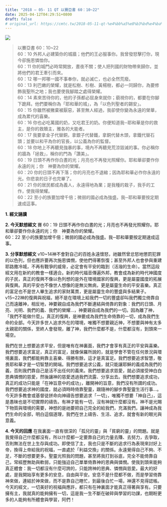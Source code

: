 ```yaml
---
title: "2018 – 05- 11 QT 以賽亞書 60：10~22"
date: 2025-04-12T04:29:51+0800
draft: false
# original_url: https://cmtc.tw/2018-05-11-qt-%e4%bb%a5%e8%b3%bd%e4%ba%9e%e6%9b%b8-60%ef%bc%9a1022
---
```


![](/images/qt.jpg)
> 以賽亞書 60：10\~22  
> 60：10 外邦人必建築你的城牆；他們的王必服事你。我曾發怒擊打你，現今卻施恩憐恤你。  
> 60：11 你的城門必時常開放，晝夜不關；使人把列國的財物帶來歸你，並將他們的君王牽引而來。  
> 60：12 哪一邦哪一國不事奉你，就必滅亡，也必全然荒廢。  
> 60：13 利巴嫩的榮耀，就是松樹、杉樹、黃楊樹，都必一同歸你，為要修飾我聖所之地；我也要使我腳踏之處得榮耀。  
> 60：14 素來苦待你的，他的子孫都必屈身來就你；藐視你的，都要在你腳下跪拜。他們要稱你為「耶和華的城」，為「以色列聖者的錫安」。  
> 60：15 你雖然被撇棄被厭惡，甚至無人經過，我卻使你變為永遠的榮華，成為累代的喜樂。  
> 60：16 你也必吃萬國的奶，又吃君王的奶。你便知道我─耶和華是你的救主，是你的救贖主，雅各的大能者。  
> 60：17 我要拿金子代替銅，拿銀子代替鐵，拿銅代替木頭，拿鐵代替石頭；並要以和平為你的官長，以公義為你的監督。  
> 60：18 你地上不再聽見強暴的事，境內不再聽見荒涼毀滅的事。你必稱你的牆為「拯救」，稱你的門為「讚美」。  
> 60：19 日頭不再作你白晝的光；月亮也不再發光照耀你。耶和華卻要作你永遠的光；你　神要為你的榮耀。  
> 60：20 你的日頭不再下落；你的月亮也不退縮；因為耶和華必作你永遠的光。你悲哀的日子也完畢了。  
> 60：21 你的居民都成為義人，永遠得地為業；是我種的栽子，我手的工作，使我得榮耀。  
> 60：22 至小的族要加增千倍；微弱的國必成為強盛。我─耶和華要按定期速成這事。

**1. 經文誦讀**

**2.  今天默想經文**
賽 60：19 日頭不再作你白晝的光；月亮也不再發光照耀你。耶和華卻要作你永遠的光；你　神要為你的榮耀。  
60：22 至小的族要加增千倍；微弱的國必成為強盛。我─耶和華要按定期速成這事。

**3. 分享默想經文**
v10\~14神不會對自己的百姓永遠懷怒，祂雖然曾忿怒地懲罰犯罪的以色列，但也應許要再次施恩憐憫，使他們得著恢復；甚至外邦人也會參與重建耶路撒冷城，不再有戰爭的威脅，必定會有平安的臨到（活潑的生命）。當然這段經文用在新約的教會一樣適合。新約時代福音傳遍外邦，教會成為新約時代神國度的子民，真正的復興不像以色列想的是外在環境國家的復興，更是屬靈國度的拓展與復興。真的平安也不像世人想像的是無災無病，更是屬靈生命的平安喜樂。真正的富足也不是世人畢生追求的家財萬貫，更是屬靈生命的豐盛與多結果子。v15\~22神的復興與祝福，絕不是在環境上給我們一切的豐盛卻叫我們獨立倚靠自己而遠離神，相反地，神要親自成為我們不斷連結與倚靠的對象：我們的日頭、月亮、光明、我們的義、我們的榮耀…，神要親自成為我們的一切。因為離了神，「我們不能做什麼」。真正的復興，是神要成為我們生命倚靠的一切，成為我們生命的全部。今天許多世人追求外在的環境，唯獨不想要親近神，不想要與神有太多太親密的關係，至終人會發現，離了神，我們什麼都不是，什麼都沒有，到頭來一場空。

我們在世上想要追求平安，但是唯有在神裏面，我們才會享有真正的平安與喜樂。我們想要追求富足，真正的富足，就像保羅所說的，就是學會不管在任何景況與環境裏面，我們都能夠靠主喜樂、得勝有餘，這才是真富足。我們想要追求智慧，敬畏耶和華才是一切智慧的開端。我們想要追求公義，就只能讓耶穌的義成為我們的義，否則我們靠自己是活不出任何的義來。我們想要追求慈愛，就必須接受神白白恩典憐憫的慈愛，然後讓神的慈愛透過我們流露、分享出去。我們想要追求成功，真正的成功只能是「在神旨意中的成功」，離開神的旨意，我們沒有所謂的成功。我們想要追求神的國度，就必須時時倚靠聖靈，跟隨神的腳步靠聖靈生活行事…。今天許多教會或基督徒拼命向神禱告想要追求「一切」，唯獨不想要「神自己」，這是愚昧也是不切實際的禱告。有神才能有一切，沒有神就什麼都沒有。神不是光賜下物質與環境的需要，神想的是祂要把自己完全的給我們，充滿我們，讓神成為我們生命的全部，明白這個道理，我們在世上禱告、生活、追求，就會有新的眼光與意義。

**4. 今天的回應**
在我裏面一直有很深的「孤兒的靈」與「貧窮的靈」的問題。就是我覺得自己什麼都沒有，所以什麼都一定要靠自己的力量去賺、去努力，去爭取，否則無法在世上生存與成功。即使信了主，我也只是不斷的追求行為表現來討好上帝，換得上帝給我的祝福，一直處於「利益交換」的關係。永遠覺得自己不夠、不足，不斷的想要更多。聖靈光照我的問題，甚至將我打到谷底，完全不能倚靠自己，常經歷無助與軟弱，只能強迫自己單單倚靠神的恩典與憐憫。使我到頭來能夠真正體會：我一切都沒有什麼可誇的，只能誇神的恩典、憐憫與慈愛。最大的好處，是我開始享有更多的安息，自由與平安。安息不是什麼都不做，而是學習倚靠神來做，連結於神來做，而不是靠自己瞎忙，到最後白忙一場，神還不見得認帳。今天的經文，一切美好的祝福與應許，都只有在神裏面才能真正得著與享有。只要擁有主，我就真的能夠擁有一切，這是我一生不斷在破碎與學習的功課，也期盼更多的人能夠有所體會與學習，阿們！
